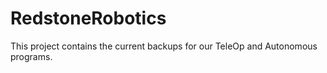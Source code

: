 # RedstoneRobotics
This project contains the current backups for our TeleOp and Autonomous programs.

